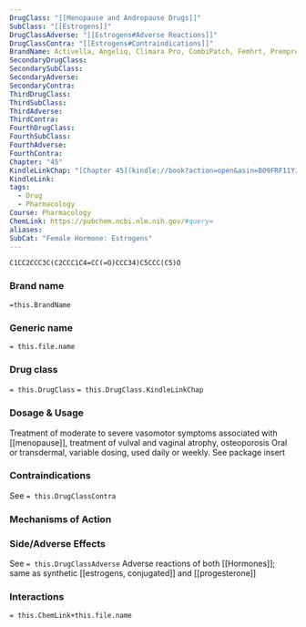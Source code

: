 ```yaml
---
DrugClass: "[[Menopause and Andropause Drugs]]"
SubClass: "[[Estrogens]]"
DrugClassAdverse: "[[Estrogens#Adverse Reactions]]"
DrugClassContra: "[[Estrogens#Contraindications]]"
BrandName: Activella, Angeliq, Climara Pro, CombiPatch, Femhrt, Prempro, YAZ
SecondaryDrugClass: 
SecondarySubClass: 
SecondaryAdverse: 
SecondaryContra: 
ThirdDrugClass: 
ThirdSubClass: 
ThirdAdverse: 
ThirdContra: 
FourthDrugClass: 
FourthSubClass: 
FourthAdverse: 
FourthContra: 
Chapter: "45"
KindleLinkChap: "[Chapter 45](kindle://book?action=open&asin=B09FRF11YJ&location=26138)"
KindleLink: 
tags:
  - Drug
  - Pharmacology
Course: Pharmacology
ChemLink: https://pubchem.ncbi.nlm.nih.gov/#query=
aliases: 
SubCat: "Female Hormone: Estrogens"
---
```

```smiles
C1CC2CCC3C(C2CCC1C4=CC(=O)CCC34)C5CCC(C5)O
```

### Brand name
`=this.BrandName`

### Generic name
`= this.file.name`

### Drug class 
`= this.DrugClass`
	`= this.DrugClass.KindleLinkChap`

### Dosage & Usage
Treatment of moderate to severe vasomotor symptoms associated with [[menopause]], treatment of vulval and vaginal atrophy, osteoporosis 
Oral or transdermal, variable dosing, used daily or weekly. See package insert

### Contraindications
See `= this.DrugClassContra`

### Mechanisms of Action


### Side/Adverse Effects
See `= this.DrugClassAdverse`
Adverse reactions of both [[Hormones]]; same as synthetic [[estrogens, conjugated]] and [[progesterone]] 

### Interactions

`= this.ChemLink+this.file.name`

